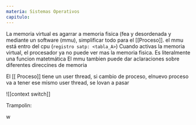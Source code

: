 ```yaml
---
materia: Sistemas Operativos
capitulo:
---
```



La memoria virtual es agarrar a memoria fisica (fea y desordenada y mediante un software (mmu), simplificar todo para el [[Proceso]].  el mmu está entro del cpu (`registro satp: <tabla_A>`)
Cuando activas la memoria virtual, el procesador ya no puede ver mas la memoria fisica.
Es literalmente una funcion matetmática
El mmu tambien puede dar aclaraciones sobre diferentes direccines de memoria

El [[ Proceso]] tiene un user thread, si cambio de proceso, elnuevo proceso va a tener ese mismo user thread, se lovan a pasar

![[context switch]]

Trampolin:

w